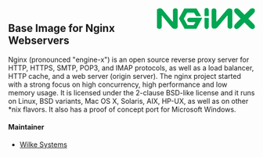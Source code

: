 <img align="right" src="https://raw.githubusercontent.com/docker-library/docs/01c12653951b2fe592c1f93a13b4e289ada0e3a1/nginx/logo.png" height="43" width="200">

## Base Image for Nginx Webservers

Nginx (pronounced "engine-x") is an open source reverse proxy server for HTTP, HTTPS, SMTP, POP3, and IMAP protocols, as well as
a load balancer, HTTP cache, and a web server (origin server). The nginx project started with a strong focus on high concurrency, 
high performance and low memory usage. It is licensed under the 2-clause BSD-like license and it runs on Linux, BSD variants, 
Mac OS X, Solaris, AIX, HP-UX, as well as on other *nix flavors. It also has a proof of concept port for Microsoft Windows.

#### Maintainer

 - [Wilke Systems](https://wilke.systems)